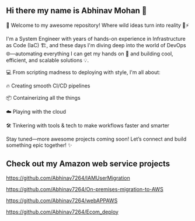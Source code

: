 ## Hi there my name is Abhinav Mohan 👋

🚀 Welcome to my awesome repository!
Where wild ideas turn into reality 🔧⚡

I'm a System Engineer with years of hands-on experience in Infrastructure as Code (IaC) 🏗️, and these days I'm diving deep into the world of DevOps 🌐—automating everything I can get my hands on 🤖 and building cool, efficient, and scalable solutions 💡.

💻 From scripting madness to deploying with style, I'm all about:

🔥 Creating smooth CI/CD pipelines

📦 Containerizing all the things

☁️ Playing with the cloud

🛠️ Tinkering with tools & tech to make workflows faster and smarter

Stay tuned—more awesome projects coming soon!
Let’s connect and build something epic together! ✨

## Check out my Amazon web service projects

https://github.com/Abhinav7264/IAMUserMigration

https://github.com/Abhinav7264/On-premises-migration-to-AWS

https://github.com/Abhinav7264/webAPPAWS

https://github.com/Abhinav7264/Ecom_deploy
<!--
**Abhinav7264/Abhinav7264** is a ✨ _special_ ✨ repository because its `README.md` (this file) appears on your GitHub profile.

Here are some ideas to get you started:

- 🔭 I’m currently working on  ...
- 🌱 I’m currently learning ...
- 👯 I’m looking to collaborate on ...
- 🤔 I’m looking for help with ...
- 💬 Ask me about ...
- 📫 How to reach me: ...
- 😄 Pronouns: ...
- ⚡ Fun fact: ...
-->
